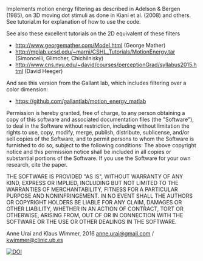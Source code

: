 Implements motion energy filtering as described in Adelson & Bergen (1985), on 3D moving dot stimuli as done in Kiani et al. (2008) and others. See tutorial.m for explanation of how to use the code.

See also these excellent tutorials on the 2D equivalent of these filters
* http://www.georgemather.com/Model.html (George Mather)
* http://mplab.ucsd.edu/~marni/CSHL_Tutorials/MotionEnergy.tar (Simoncelli, Glimcher, Chichilnisky)
* http://www.cns.nyu.edu/~david/courses/perceptionGrad/syllabus2015.html (David Heeger)

And see this version from the Gallant lab, which includes filtering over a color dimension:
* https://github.com/gallantlab/motion_energy_matlab

Permission is hereby granted, free of charge, to any person obtaining a
copy of this software and associated documentation files (the "Software"),
to deal in the Software without restriction, including without limitation
the rights to use, copy, modify, merge, publish, distribute, sublicense,
and/or sell copies of the Software, and to permit persons to whom the
Software is furnished to do so, subject to the following conditions:
The above copyright notice and this permission notice shall be included
in all copies or substantial portions of the Software.
If you use the Software for your own research, cite the paper.

THE SOFTWARE IS PROVIDED "AS IS", WITHOUT WARRANTY OF ANY KIND, EXPRESS
OR IMPLIED, INCLUDING BUT NOT LIMITED TO THE WARRANTIES OF MERCHANTABILITY,
FITNESS FOR A PARTICULAR PURPOSE AND NONINFRINGEMENT. IN NO EVENT SHALL THE
AUTHORS OR COPYRIGHT HOLDERS BE LIABLE FOR ANY CLAIM, DAMAGES OR OTHER
LIABILITY, WHETHER IN AN ACTION OF CONTRACT, TORT OR OTHERWISE, ARISING
FROM, OUT OF OR IN CONNECTION WITH THE SOFTWARE OR THE USE OR OTHER
DEALINGS IN THE SOFTWARE.

Anne Urai and Klaus Wimmer, 2016
anne.urai@gmail.com / kwimmer@clinic.ub.es

[![DOI](https://zenodo.org/badge/47610027.svg)](https://zenodo.org/badge/latestdoi/47610027)
